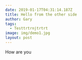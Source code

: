 ```yaml
---
date: 2019-01-17T04:31:14.187Z
title: Hello from the other side
author: Gary
tags:
  - Testtrtrnjtrtrt
image: img/demo1.jpg
layout: post
---
```

How are you
